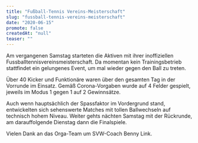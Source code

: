 ```yaml
---
title: "Fußball-Tennis Vereins-Meisterschaft"
slug: "fussball-tennis-vereins-meisterschaft"
date: "2020-06-15"
promote: false
createdAt: "null"
teaser: ""
---
```

Am vergangenen Samstag starteten die Aktiven mit ihrer inoffiziellen Fussballtennisvereinsmeisterschaft. Da momentan kein Trainingsbetrieb stattfindet ein gelungenes Event, um mal wieder gegen den Ball zu treten.


Über 40 Kicker und Funktionäre waren über den gesamten Tag in der Vorrunde im Einsatz. Gemäß Corona-Vorgaben wurde auf 4 Felder gespielt, jeweils im Modus 1 gegen 1 auf 2 Gewinnsätze.


Auch wenn hauptsächlich der Spassfaktor im Vordergrund stand, entwickelten sich sehenswerte Matches mit tollen Ballwechseln auf technisch hohem Niveau. Weiter gehts nächten Samstag mit der Rückrunde, am darauffolgende Dienstag dann die Finalspiele.


Vielen Dank an das Orga-Team um SVW-Coach Benny Link.
